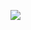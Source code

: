 
<a href="https://blog.naver.com/g_o_robot" target="_blank"><img src="https://img.shields.io/badge/03C75A?style=03C75A&logo=plastic&logoColor=000000"/></a>

